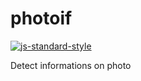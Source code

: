 # photoif
[![js-standard-style](https://cdn.rawgit.com/standard/standard/master/badge.svg)](http://standardjs.com)    

Detect informations on photo
